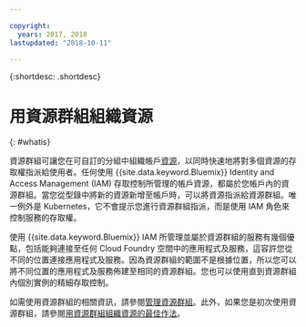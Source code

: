 ```yaml
---

copyright:
  years: 2017, 2018
lastupdated: "2018-10-11"

---
```


{:shortdesc: .shortdesc}

# 用資源群組組織資源
{: #whatis}

資源群組可讓您在可自訂的分組中組織帳戶[資源](/docs/resources/acct_resources.html#resource)，以同時快速地將對多個資源的存取權指派給使用者。任何使用 {{site.data.keyword.Bluemix}} Identity and Access Management (IAM) 存取控制所管理的帳戶資源，都屬於您帳戶內的資源群組。當您從型錄中將新的資源新增至帳戶時，可以將資源指派給資源群組。唯一例外是 Kubernetes，它不會提示您進行資源群組指派，而是使用 IAM 角色來控制服務的存取權。

使用 {{site.data.keyword.Bluemix}} IAM 所管理並屬於資源群組的服務有幾個優點，包括能夠連接至任何 Cloud Foundry 空間中的應用程式及服務，這容許您從不同的位置連接應用程式及服務。因為資源群組的範圍不是根據位置，所以您可以將不同位置的應用程式及服務佈建至相同的資源群組。您也可以使用直到資源群組內個別實例的精細存取控制。

如需使用資源群組的相關資訊，請參閱[管理資源群組](/docs/resources/resourcegroups.html)。此外，如果您是初次使用資源群組，請參閱[用資源群組組織資源的最佳作法](/docs/resources/bestpractice_rgs.html#bp_resourcegroups)。
